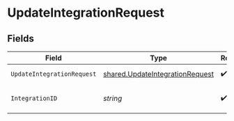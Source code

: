 # UpdateIntegrationRequest


## Fields

| Field                                                                                     | Type                                                                                      | Required                                                                                  | Description                                                                               | Example                                                                                   |
| ----------------------------------------------------------------------------------------- | ----------------------------------------------------------------------------------------- | ----------------------------------------------------------------------------------------- | ----------------------------------------------------------------------------------------- | ----------------------------------------------------------------------------------------- |
| `UpdateIntegrationRequest`                                                                | [shared.UpdateIntegrationRequest](../../../pkg/models/shared/updateintegrationrequest.md) | :heavy_check_mark:                                                                        | Request body                                                                              |                                                                                           |
| `IntegrationID`                                                                           | *string*                                                                                  | :heavy_check_mark:                                                                        | N/A                                                                                       | gcp-integration-1                                                                         |